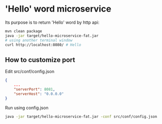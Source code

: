# 'Hello' word microservice

Its purpose is to return 'Hello' word by http api:
```bash
mvn clean package
java -jar target/hello-microservice-fat.jar
# using another terminal window
curl http://localhost:8080/ # Hello
```

## How to customize port
Edit src/conf/config.json
```json
{
	...
	"serverPort": 8081,
  	"serverHost": "0.0.0.0"
}
```
Run using config.json
```bash
java -jar target/hello-microservice-fat.jar -conf src/conf/config.json
```